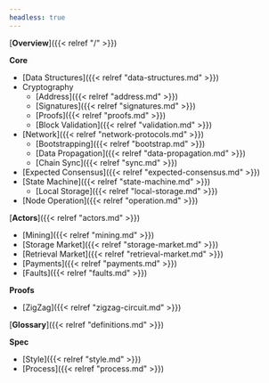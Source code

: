 ```yaml
---
headless: true
---
```


[**Overview**]({{< relref "/" >}})

**Core**

* [Data Structures]({{< relref "data-structures.md" >}})
* Cryptography
  * [Address]({{< relref "address.md" >}})
  * [Signatures]({{< relref "signatures.md" >}})
  * [Proofs]({{< relref "proofs.md" >}})
  * [Block Validation]({{< relref "validation.md" >}})
* [Network]({{< relref "network-protocols.md" >}})
  * [Bootstrapping]({{< relref "bootstrap.md" >}})
  * [Data Propagation]({{< relref "data-propagation.md" >}})
  * [Chain Sync]({{< relref "sync.md" >}})
* [Expected Consensus]({{< relref "expected-consensus.md" >}})
* [State Machine]({{< relref "state-machine.md" >}})
  * [Local Storage]({{< relref "local-storage.md" >}})
* [Node Operation]({{< relref "operation.md" >}})

[**Actors**]({{< relref "actors.md" >}})

* [Mining]({{< relref "mining.md" >}})
* [Storage Market]({{< relref "storage-market.md" >}})
* [Retrieval Market]({{< relref "retrieval-market.md" >}})
* [Payments]({{< relref "payments.md" >}})
* [Faults]({{< relref "faults.md" >}})

**Proofs**

* [ZigZag]({{< relref "zigzag-circuit.md" >}})

[**Glossary**]({{< relref "definitions.md" >}})

**Spec**

* [Style]({{< relref "style.md" >}})
* [Process]({{< relref "process.md" >}})
